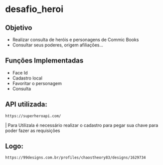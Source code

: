 # desafio_heroi

## Objetivo
   - Realizar consulta de heróis e personagens de Commic Books
   - Consultar seus poderes, origem afiliações...
    
## Funções Implementadas
   - Face Id
   - Cadastro local
   - Favoritar o personagem
   - Consulta 
    
## API utilizada:
    https://superheroapi.com/
   | Para Utilizala é necessário realizar o cadastro para pegar sua chave para poder fazer as requisições

## Logo:
    https://99designs.com.br/profiles/chaostheory83/designs/1629734
